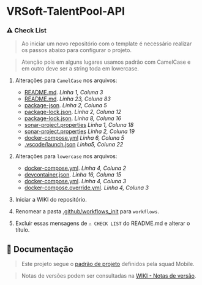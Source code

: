 # VRSoft-TalentPool-API

### ⚠️ Check List
> Ao iniciar um novo repositório com o template é necessário realizar os passos abaixo para configurar o projeto.

> Atenção pois em alguns lugares usamos padrão com CamelCase e em outro deve ser a string toda em lowercase.

1.  Alterações para `CamelCase` nos arquivos:
    - [README.md](README.md#L1-L3). _Linha 1, Coluna 3_ 
    - [README.md](README.md#L23-L83). _Linha 23, Coluna 83_ 
    - [package-json](package.json#L2-L5). _Linha 2, Coluna 5_
    - [package-lock.json](package-lock.json#L2-L12). _Linha 2, Coluna 12_
    - [package-lock.json](package-lock.json#L8-L16). _Linha 8, Coluna 16_
    - [sonar-project.properties](sonar-project.properties#L6-L21) _Linha 1, Coluna 18_
    - [sonar-project.properties](sonar-project.properties#L2-L19) _Linha 2, Coluna 19_
    - [docker-compose.yml](docker-compose.yml#L6-L5) _Linha 6, Coluna 5_
    - [.vscode/launch.json](.vscode/launch.json#L5) _Linha5, Coluna 22_

2.  Alterações para `lowercase` nos arquivos:
    - [docker-compose.yml](.devcontainer/docker-compose.yml#L4-L2). _Linha 4, Coluna 2_ 
    - [devcontainer.json](.devcontainer/devcontainer.json#L16-L15). _Linha 16, Coluna 15_ 
    - [docker-compose.yml](docker-compose.yml#L4-L3). _Linha 4, Coluna 3_ 
    - [docker-compose.override.yml](docker-compose.override.yml#L4-L3). _Linha 4, Coluna 3_  

3. Iniciar a WIKI do repositório.
3. Renomear a pasta [.github/workflows_init](.github/workflows_init/CHECK_PULL_REQUEST.yml) para `workflows`.
4. Excluir essas mensagens de `⚠️ CHECK LIST`  do README.md e alterar o título.

## 📖 Documentação
> Este projeto segue o [padrão de projeto](https://github.com/vrsoftbr/NestJS-Template/wiki) definidos pela squad Mobile.

> Notas de versões podem ser consultadas na [WIKI - Notas de versão](https://github.com/vrsoftbr/VRSoft-TalentPool-API/wiki/Notas-de-vers%C3%A3o).
